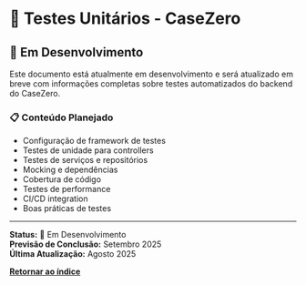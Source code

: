 # 🧪 Testes Unitários - CaseZero

## 🔧 Em Desenvolvimento

Este documento está atualmente em desenvolvimento e será atualizado em breve com informações completas sobre testes automatizados do backend do CaseZero.

### 📋 Conteúdo Planejado

- Configuração de framework de testes
- Testes de unidade para controllers
- Testes de serviços e repositórios
- Mocking e dependências
- Cobertura de código
- Testes de performance
- CI/CD integration
- Boas práticas de testes

---

**Status:** 🚧 Em Desenvolvimento  
**Previsão de Conclusão:** Setembro 2025  
**Última Atualização:** Agosto 2025

[**Retornar ao índice**](./README.md)
